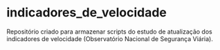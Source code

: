 # indicadores_de_velocidade
Repositório criado para armazenar scripts do estudo de atualização dos indicadores de velocidade (Observatório Nacional de Segurança Viária).
